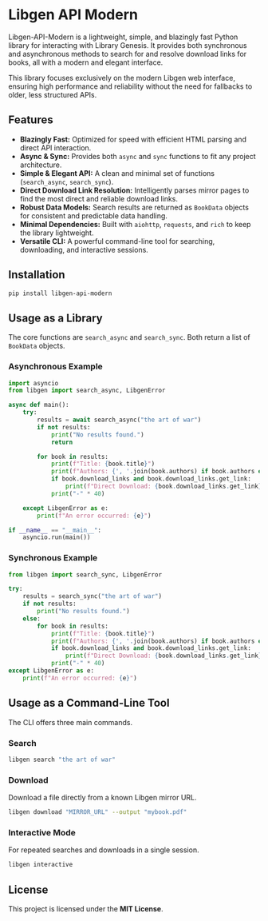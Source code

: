 # Libgen API Modern

Libgen-API-Modern is a lightweight, simple, and blazingly fast Python library for interacting with Library Genesis. It provides both synchronous and asynchronous methods to search for and resolve download links for books, all with a modern and elegant interface.

This library focuses exclusively on the modern Libgen web interface, ensuring high performance and reliability without the need for fallbacks to older, less structured APIs.

## Features

- **Blazingly Fast:** Optimized for speed with efficient HTML parsing and direct API interaction.
- **Async & Sync:** Provides both `async` and `sync` functions to fit any project architecture.
- **Simple & Elegant API:** A clean and minimal set of functions (`search_async`, `search_sync`).
- **Direct Download Link Resolution:** Intelligently parses mirror pages to find the most direct and reliable download links.
- **Robust Data Models:** Search results are returned as `BookData` objects for consistent and predictable data handling.
- **Minimal Dependencies:** Built with `aiohttp`, `requests`, and `rich` to keep the library lightweight.
- **Versatile CLI:** A powerful command-line tool for searching, downloading, and interactive sessions.

## Installation

```bash
pip install libgen-api-modern
```

## Usage as a Library

The core functions are `search_async` and `search_sync`. Both return a list of `BookData` objects.

### Asynchronous Example

```python
import asyncio
from libgen import search_async, LibgenError

async def main():
    try:
        results = await search_async("the art of war")
        if not results:
            print("No results found.")
            return

        for book in results:
            print(f"Title: {book.title}")
            print(f"Authors: {', '.join(book.authors) if book.authors else 'N/A'}")
            if book.download_links and book.download_links.get_link:
                print(f"Direct Download: {book.download_links.get_link}")
            print("-" * 40)

    except LibgenError as e:
        print(f"An error occurred: {e}")

if __name__ == "__main__":
    asyncio.run(main())
```

### Synchronous Example

```python
from libgen import search_sync, LibgenError

try:
    results = search_sync("the art of war")
    if not results:
        print("No results found.")
    else:
        for book in results:
            print(f"Title: {book.title}")
            print(f"Authors: {', '.join(book.authors) if book.authors else 'N/A'}")
            if book.download_links and book.download_links.get_link:
                print(f"Direct Download: {book.download_links.get_link}")
            print("-" * 40)
except LibgenError as e:
    print(f"An error occurred: {e}")
```

## Usage as a Command-Line Tool

The CLI offers three main commands.

### Search

```bash
libgen search "the art of war"
```

### Download

Download a file directly from a known Libgen mirror URL.

```bash
libgen download "MIRROR_URL" --output "mybook.pdf"
```

### Interactive Mode

For repeated searches and downloads in a single session.

```bash
libgen interactive
```

## License

This project is licensed under the **MIT License**.